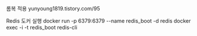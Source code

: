 롬복 적용
yunyoung1819.tistory.com/95


Redis 도커 실행
docker run -p 6379:6379 --name redis_boot -d redis
docker exec -i -t redis_boot redis-cli